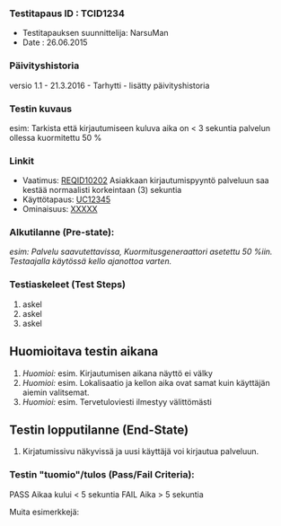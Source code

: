 ### Testitapaus ID  : TCID1234

  * Testitapauksen suunnittelija: NarsuMan
  * Date : 26.06.2015

### Päivityshistoria

versio 1.1 - 21.3.2016 - Tarhytti - lisätty päivityshistoria

### Testin kuvaus

esim: Tarkista että kirjautumiseen kuluva aika on < 3 sekuntia palvelun ollessa kuormitettu 50 % 

### Linkit

  * Vaatimus: [REQID10202]() Asiakkaan kirjautumispyyntö palveluun saa kestää normaalisti korkeintaan (3) sekuntia   
  * Käyttötapaus: [UC12345]()
  * Ominaisuus: [XXXXX]()

### Alkutilanne (Pre-state): 

_esim: Palvelu saavutettavissa, Kuormitusgeneraattori asetettu 50 %iin. Testaajalla käytössä kello ajanottoa varten._ 

### Testiaskeleet (Test Steps)

1. askel
2. askel
3. askel

## Huomioitava testin aikana

1. *Huomioi:* esim. Kirjautumisen aikana näyttö ei välky
1. *Huomioi:* esim. Lokalisaatio ja kellon aika ovat samat kuin käyttäjän aiemin valitsemat.
1. *Huomioi:* esim. Tervetuloviesti ilmestyy välittömästi


## Testin lopputilanne (End-State)

1. Kirjatumissivu näkyvissä ja uusi käyttäjä voi kirjautua palveluun.

### Testin "tuomio"/tulos (Pass/Fail Criteria):

PASS Aikaa kului < 5 sekuntia
FAIL Aika > 5 sekuntia

 

Muita esimerkkejä:


